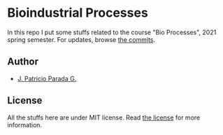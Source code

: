 # Bioindustrial Processes

In this repo I put some stuffs related to the course "Bio Processes", 2021 spring semester. For updates, browse [the commits](https://github.com/pelafustan/bioindustrial_processes/commits/master).

## Author

* [J. Patricio Parada G.](https://github.com/pelafustan)

## License

All the stuffs here are under MIT license. Read [the license](./LICENSE) for more information.
